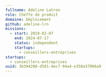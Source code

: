 ```yaml
---
fullname: Adeline Latron
role: Cheffe de produit
domaine: Déploiement
github: adeline-lrn
missions:
  - start: 2019-02-07
    end: 2024-07-17
    status: independent
    startups:
      - conseillers-entreprises
startups:
  - conseillers-entreprises
uuid: 3b394288-d581-4ec7-94a4-e350a37066a9
---
```


